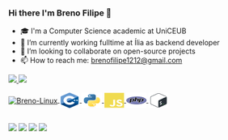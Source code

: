 ### Hi there I'm Breno Filipe 🤘

- 🎓 I'm a Computer Science academic at UniCEUB
- 🤖 I’m currently working fulltime at Ília as backend developer
- 🤝 I’m looking to collaborate on open-source projects
- 📫 How to reach me: brenofilipe1212@gmail.com

 <div>
  <a href="https://github.com/breno12filipe">
  <img height="180em" src="https://github-readme-stats.vercel.app/api?username=breno12filipe&show_icons=true&theme=dark&include_all_commits=true&count_private=true"/>
  <img height="180em" src="https://github-readme-stats.vercel.app/api/top-langs/?username=breno12filipe&layout=compact&langs_count=7&theme=dark"/>
</div>
  
<div style="display: inline_block"><br>
  <img align="center" alt="Breno-Linux" height="30" width="40" src='https://cdn.jsdelivr.net/gh/devicons/devicon/icons/linux/linux-original.svg'>
  <img align="center" alt="Breno-C++" height="30" width="40" src="https://github.com/devicons/devicon/blob/master/icons/cplusplus/cplusplus-original.svg">
  <img align="center" alt="Breno-Python" height="30" width="40" src="https://raw.githubusercontent.com/devicons/devicon/master/icons/python/python-original.svg">
  <img align="center" alt="Breno-Js" height="30" width="40" src="https://raw.githubusercontent.com/devicons/devicon/master/icons/javascript/javascript-plain.svg">
  <img align="center" alt="Breno-Php" height="30" width="40" src="https://raw.githubusercontent.com/devicons/devicon/master/icons/php/php-original.svg">
  <img align="center" alt="Breno-Bash" height="30" width="40" src="https://raw.githubusercontent.com/devicons/devicon/master/icons/bash/bash-original.svg">
</div>
  
##
  
<div>  
   <!-- Gitlab -->
    <a href="https://gitlab.com/breno12filipe" target="_blank"><img src="https://img.shields.io/badge/GitLab-330F63?style=for-the-badge&logo=gitlab&logoColor=white" target="_blank"></a>
   <a href="https://discord.gg/Xtt6xQ9e" target="_blank"><img src="https://img.shields.io/badge/Discord-7289DA?style=for-the-badge&logo=discord&logoColor=white" target="_blank"></a> 
  <a href = "mailto:brenoelfwow@gmail.com"><img src="https://img.shields.io/badge/-Gmail-%23333?style=for-the-badge&logo=gmail&logoColor=white" target="_blank"></a>
  <a href="https://www.linkedin.com/in/https://www.linkedin.com/in/breno-filipe100a/" target="_blank"><img src="https://img.shields.io/badge/-LinkedIn-%230077B5?style=for-the-badge&logo=linkedin&logoColor=white" target="_blank"></a>
</div>
  
  


